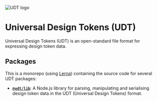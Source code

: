 ![UDT logo](http://udt.design/udt-logo.svg)

# Universal Design Tokens (UDT)
Universal Design Tokens (UDT) is an open-standard file format for expressing design token data.

## Packages
This is a monorepo (using [Lerna](https://lernajs.io/)) containing the source code for several UDT packages:

* [**`@udt/lib`**](./packages/lib/): A Node.js library for parsing, manipulating and serialising design token data in the UDT (Universal Design Tokens) format.
